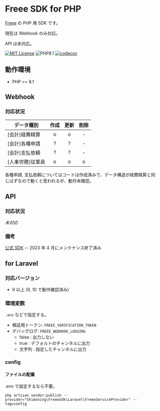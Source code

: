 # Freee SDK for PHP

[Freee]() の PHP 用 SDK です。

現在は Webhook のみ対応。

API は未対応。

[![MIT License](https://img.shields.io/badge/license-MIT-blue.svg?style=flat)](LICENSE)
![PHP8.1](https://img.shields.io/badge/-PHP8.1-777BB4.svg?style=flat&logo=php&labelColor=777BB4&logoColor=FFF)
[![codecov](https://codecov.io/gh/shimoning/freee-sdk-php/graph/badge.svg)](https://codecov.io/gh/shimoning/freee-sdk-php)

## 動作環境

- PHP >= 8.1

## Webhook

### 対応状況

| データ種別       | 作成 | 更新 | 削除 |
| ---------------- | :--: | :--: | :--: |
| [会計]経費精算   |  o   |  o   |  -   |
| [会計]各種申請   |  ?   |  ?   |  -   |
| [会計]支払依頼   |  ?   |  ?   |  -   |
| [人事労務]従業員 |  o   |  o   |  o   |

各種申請, 支払依頼についてはコードは作成済みで、データ構造が経費精算と同じはずなので動くと思われるが、動作未確認。

## API

### 対応状況

_未対応_

### 備考

[公式 SDK](https://github.com/freee/freee-accounting-sdk-php)
-- 2023 年 4 月にメンテナンス終了済み

## for Laravel

### 対応バージョン

- 9 以上 (9, 10 で動作確認済み)

### 環境変数

`.env` などで指定する。

- 検証用トークン: `FREEE_VERIFICATION_TOKEN`
- デバッグログ: `FREEE_WEBHOOK_LOGGING`
  - false : 出力しない
  - true : デフォルトのチャンネルに出力
  - 文字列 : 指定したチャンネルに出力

### config

#### ファイルの配置

.env で設定するなら不要。

```cli
php artisan vendor:publish --provider="Shimoning\FreeeSdk\Laravel\FreeeServiceProvider" --tag=config
```
